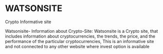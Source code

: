 # WATSONSITE
Crypto Informative site

Watsonisite- Information about Crypto-Site: Watsonsite is a Crypto site,
that includes information about cryptocurrencies, the trends, the price, and the performance of the particular cryptocurrencies, This is an informative site and not connected to any other website where invest option is available
